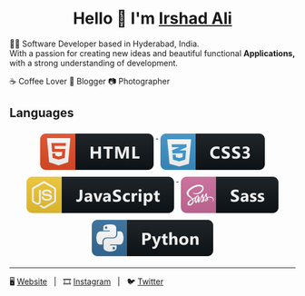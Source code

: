 <div align="center">
    <h1>Hello 👋 I'm <a href="https://irshadali.codes">Irshad Ali</a>
</h1>
</div>

<p align="center">

👨‍💻 Software Developer based in Hyderabad, India. <br>
With a passion for creating new ideas and beautiful functional <b> Applications,</b> with a strong understanding of development.

☕️ Coffee Lover 📝 Blogger 📷 Photographer

</p>

## Languages

<p align="center">
  <a href="#">
    <img src="icons/lang/html.svg" alt="html" style="vertical-align:top; margin:6px 4px">
  </a>
  <a href="#">
    <img src="icons/lang/css3.svg" alt="css" style="vertical-align:top; margin:6px 4px">
  </a>
  <a href="#">
    <img src="icons/lang/js.svg" alt="javascript" style="vertical-align:top; margin:6px 4px">
  </a>
  <a href="#">
    <img src="icons/lang/sass.svg" alt="sass" style="vertical-align:top; margin:6px 4px">
  </a>
  <a href="#">
    <img src="icons/lang/python.svg" alt="python" style="vertical-align:top; margin:6px 4px">
  </a>
</p>

<hr>
🖥️ <a href="https://irshadali.codes">Website</a> &nbsp;&nbsp;|&nbsp;&nbsp; 
🎞️ <a href="https://instagram.com/imirshadali">Instagram</a> &nbsp;&nbsp;|&nbsp;&nbsp; 🐦 <a href="https://twitter.com/imirshadali">Twitter</a>

<!--
**irshad/irshad** is a ✨ _special_ ✨ repository because its `README.md` (this file) appears on your GitHub profile.

Here are some ideas to get you started:

- 🔭 I’m currently working on ...
- 🌱 I’m currently learning ...
- 👯 I’m looking to collaborate on ...
- 🤔 I’m looking for help with ...
- 💬 Ask me about ...
- 📫 How to reach me: ...
- 😄 Pronouns: ...
- ⚡ Fun fact: ...
-->
